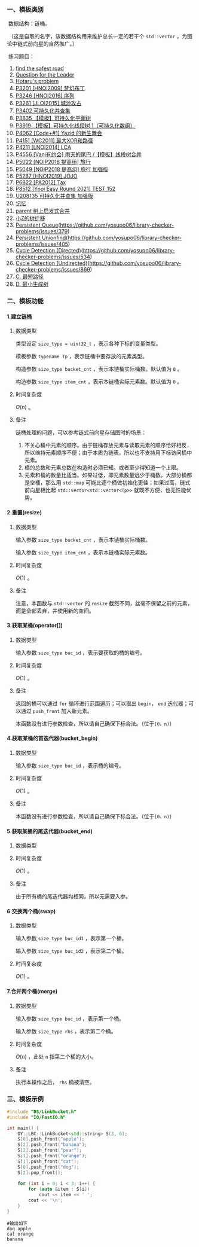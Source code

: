 ### 一、模板类别

​	数据结构：链桶。

​	（这是自取的名字，该数据结构用来维护总长一定的若干个 `std::vector` ，为图论中链式前向星的自然推广。）

​	练习题目：

1. [find the safest road](https://acm.hdu.edu.cn/showproblem.php?pid=1596)
2. [Question for the Leader](https://acm.hdu.edu.cn/showproblem.php?pid=5329)
3. [Hotaru's problem](https://acm.hdu.edu.cn/showproblem.php?pid=5371)
4. [P3201 [HNOI2009] 梦幻布丁](https://www.luogu.com.cn/problem/P3201)
5. [P3246 [HNOI2016] 序列](https://www.luogu.com.cn/problem/P3246)
6. [P3261 [JLOI2015] 城池攻占](https://www.luogu.com.cn/problem/P3261)
7. [P3402 可持久化并查集](https://www.luogu.com.cn/problem/P3402)
8. [P3835 【模板】可持久化平衡树](https://www.luogu.com.cn/problem/P3835)
9. [P3919 【模板】可持久化线段树 1（可持久化数组）](https://www.luogu.com.cn/problem/P3919)
10. [P4062 [Code+#1] Yazid 的新生舞会](https://www.luogu.com.cn/problem/P4062)
11. [P4151 [WC2011] 最大XOR和路径](https://www.luogu.com.cn/problem/P4151)
12. [P4211 [LNOI2014] LCA](https://www.luogu.com.cn/problem/P4211)
13. [P4556 [Vani有约会] 雨天的尾巴 /【模板】线段树合并](https://www.luogu.com.cn/problem/P4556)
14. [P5022 [NOIP2018 提高组] 旅行](https://www.luogu.com.cn/problem/P5022)
15. [P5049 [NOIP2018 提高组] 旅行 加强版](https://www.luogu.com.cn/problem/P5049)
16. [P5287 [HNOI2019] JOJO](https://www.luogu.com.cn/problem/P5287)
17. [P6822 [PA2012] Tax](https://www.luogu.com.cn/problem/P6822)
18. [P8512 [Ynoi Easy Round 2021] TEST_152](https://www.luogu.com.cn/problem/P8512)
19. [U208135 可持久化并查集 加强版](https://www.luogu.com.cn/problem/U208135)
20. [记忆](https://ac.nowcoder.com/acm/problem/274793)
21. [parent 树上启发式合并](https://ac.nowcoder.com/acm/problem/274852)
22. [小Z的树迁移](https://ac.nowcoder.com/acm/problem/281601)
23. [Persistent Queue](https://judge.yosupo.jp/problem/persistent_queue)(https://github.com/yosupo06/library-checker-problems/issues/379)
24. [Persistent Unionfind](https://judge.yosupo.jp/problem/persistent_unionfind)(https://github.com/yosupo06/library-checker-problems/issues/405)
25. [Cycle Detection (Directed)](https://judge.yosupo.jp/problem/cycle_detection)(https://github.com/yosupo06/library-checker-problems/issues/534)
26. [Cycle Detection (Undirected)](https://judge.yosupo.jp/problem/cycle_detection_undirected)(https://github.com/yosupo06/library-checker-problems/issues/869)
27. [C. 最短路径](https://qoj.ac/contest/1875/problem/9903)
28. [D. 最小生成树](https://qoj.ac/problem/9904)






### 二、模板功能

#### 1.建立链桶

1. 数据类型

   类型设定 `size_type = uint32_t` ，表示各种下标的变量类型。

   模板参数 `typename Tp` ，表示链桶中要存放的元素类型。

   构造参数 `size_type bucket_cnt` ，表示本链桶实际桶数。默认值为 `0` 。

   构造参数 `size_type item_cnt` ，表示本链桶实际元素数。默认值为 `0` 。

2. 时间复杂度

   $O(n)$ 。

3. 备注

   链桶处理的问题，可以参考链式前向星存储图时的场景：

   1. 不关心桶中元素的顺序。由于链桶存放元素与读取元素的顺序恰好相反，所以维持元素顺序不便；由于本质为链表，所以也不支持用下标访问桶中元素。
   2. 桶的总数和元素总数在构造时必须已知。或者至少得知道一个上限。
   3. 元素和桶的数量比适当。如果过低，即元素数量远少于桶数，大部分桶都是空桶，那么用 `std::map` 可能比逐个桶做初始化更佳；如果过高，链式前向星相比起 `std::vector<std::vector<Tp>>` 就既不方便，也无性能优势。

#### 2.重置(resize)

1. 数据类型

   输入参数 `size_type bucket_cnt` ，表示本链桶实际桶数。

   输入参数 `size_type item_cnt` ，表示本链桶实际元素数。

2. 时间复杂度

   $O(1)$ 。

3. 备注

   注意，本函数与 `std::vector` 的 `resize` 截然不同，丝毫不保留之前的元素，而是全部丢弃，并使用新的空间。

#### 3.获取某桶(operator[])

1. 数据类型

   输入参数 `size_type buc_id` ，表示要获取的桶的编号。

2. 时间复杂度

   $O(1)$ 。

3. 备注

   返回的桶可以通过 `for` 循环进行范围遍历；可以取出 `begin`， `end` 迭代器；可以通过 `push_front` 加入新元素。
   
   本函数没有进行参数检查，所以请自己确保下标合法。（位于`[0，n)`）

#### 4.获取某桶的首迭代器(bucket_begin)

1. 数据类型

   输入参数 `size_type buc_id` ，表示桶的编号。

2. 时间复杂度

   $O(1)$ 。

3. 备注

   本函数没有进行参数检查，所以请自己确保下标合法。（位于`[0，n)`）

#### 5.获取某桶的尾迭代器(bucket_end)

1. 数据类型

2. 时间复杂度

   $O(1)$ 。

3. 备注

   由于所有桶的尾迭代器均相同，所以无需要入参。
   
#### 6.交换两个桶(swap)

1. 数据类型

   输入参数 `size_type buc_id1` ，表示第一个桶。
   
   输入参数 `size_type buc_id2` ，表示第二个桶。

2. 时间复杂度

   $O(1)$ 。
   
#### 7.合并两个桶(merge)

1. 数据类型

   输入参数 `size_type buc_id` ，表示第一个桶。
   
   输入参数 `size_type rhs` ，表示第二个桶。

2. 时间复杂度

   $O(n)$ ，此处 `n` 指第二个桶的大小。
   
3. 备注

   执行本操作之后， `rhs` 桶被清空。


### 三、模板示例

```c++
#include "DS/LinkBucket.h"
#include "IO/FastIO.h"

int main() {
    OY::LBC::LinkBucket<std::string> S(3, 6);
    S[0].push_front("apple");
    S[2].push_front("banana");
    S[2].push_front("pear");
    S[1].push_front("orange");
    S[1].push_front("cat");
    S[0].push_front("dog");
    S[2].pop_front();
    
    for (int i = 0; i < 3; i++) {
        for (auto &item : S[i])
            cout << item << ' ';
        cout << '\n';
    }
}
```

```
#输出如下
dog apple 
cat orange 
banana 

```

